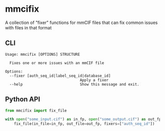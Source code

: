 # mmcifix

A collection of "fixer" functions for mmCIF files that can fix common issues with files in that format

## CLI

```
Usage: mmcifix [OPTIONS] STRUCTURE

  Fixes one or more issues with an mmCIF file

Options:
  --fixer [auth_seq_id|label_seq_id|database_id]
                                  Apply a fixer
  --help                          Show this message and exit.
```

## Python API

```python
from mmcifix import fix_file

with open("some_input.cif") as in_fp, open("some_output.cif") as out_fp:
    fix_file(in_file=in_fp, out_file=out_fp, fixers=["auth_seq_id"])
```
